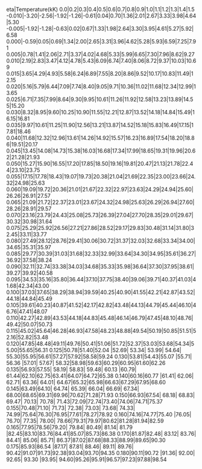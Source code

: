 eta|Temperature(kK)
0.0|0.2|0.3|0.4|0.5|0.6|0.7|0.8|0.9|1.0|1.1|1.2|1.3|1.4|1.5
-0.010|-3.20|-2.56|-1.92|-1.26|-0.61|0.04|0.70|1.36|2.01|2.67|3.33|3.98|4.64|5.30
-0.005|-1.92|-1.28|-0.63|0.02|0.67|1.33|1.98|2.64|3.30|3.95|4.61|5.27|5.92|6.58
0.000|-0.59|0.05|0.69|1.34|2.00|2.65|3.31|3.96|4.62|5.28|5.93|6.59|7.25|7.91
0.005|0.78|1.41|2.06|2.71|3.37|4.02|4.68|5.33|5.99|6.65|7.30|7.96|8.62|9.27
0.010|2.19|2.83|3.47|4.12|4.78|5.43|6.09|6.74|7.40|8.06|8.72|9.37|10.03|10.69
0.015|3.65|4.29|4.93|5.58|6.24|6.89|7.55|8.20|8.86|9.52|10.17|10.83|11.49|12.15
0.020|5.16|5.79|6.44|7.09|7.74|8.40|9.05|9.71|10.36|11.02|11.68|12.34|12.99|13.65
0.025|6.71|7.35|7.99|8.64|9.30|9.95|10.61|11.26|11.92|12.58|13.23|13.89|14.55|15.20
0.030|8.32|8.95|9.60|10.25|10.90|11.55|12.21|12.87|13.52|14.18|14.84|15.49|16.15|16.81
0.035|9.97|10.61|11.25|11.90|12.56|13.21|13.87|14.52|15.18|15.83|16.49|17.15|17.81|18.46
0.040|11.68|12.32|12.96|13.61|14.26|14.92|15.57|16.23|16.89|17.54|18.20|18.86|19.51|20.17
0.045|13.45|14.08|14.73|15.38|16.03|16.68|17.34|17.99|18.65|19.31|19.96|20.62|21.28|21.93
0.050|15.27|15.90|16.55|17.20|17.85|18.50|19.16|19.81|20.47|21.13|21.78|22.44|23.10|23.75
0.055|17.15|17.78|18.43|19.07|19.73|20.38|21.04|21.69|22.35|23.00|23.66|24.32|24.98|25.63
0.060|19.09|19.72|20.36|21.01|21.67|22.32|22.97|23.63|24.29|24.94|25.60|26.26|26.91|27.57
0.065|21.09|21.72|22.37|23.01|23.67|24.32|24.98|25.63|26.29|26.94|27.60|28.26|28.91|29.57
0.070|23.16|23.79|24.43|25.08|25.73|26.39|27.04|27.70|28.35|29.01|29.67|30.32|30.98|31.64
0.075|25.29|25.92|26.56|27.21|27.86|28.52|29.17|29.83|30.48|31.14|31.80|32.45|33.11|33.77
0.080|27.49|28.12|28.76|29.41|30.06|30.72|31.37|32.03|32.68|33.34|34.00|34.65|35.31|35.97
0.085|29.77|30.39|31.03|31.68|32.33|32.99|33.64|34.30|34.95|35.61|36.27|36.92|37.58|38.24
0.090|32.11|32.74|33.38|34.03|34.68|35.33|35.98|36.64|37.30|37.95|38.61|39.27|39.92|40.58
0.095|34.53|35.16|35.80|36.44|37.10|37.75|38.40|39.06|39.71|40.37|41.03|41.68|42.34|43.00
0.100|37.03|37.65|38.29|38.94|39.59|40.25|40.90|41.55|42.21|42.87|43.52|44.18|44.84|45.49
0.105|39.61|40.23|40.87|41.52|42.17|42.82|43.48|44.13|44.79|45.44|46.10|46.76|47.41|48.07
0.110|42.27|42.89|43.53|44.18|44.83|45.48|46.14|46.79|47.45|48.10|48.76|49.42|50.07|50.73
0.115|45.02|45.64|46.28|46.93|47.58|48.23|48.88|49.54|50.19|50.85|51.51|52.16|52.82|53.48
0.120|47.85|48.48|49.11|49.76|50.41|51.06|51.72|52.37|53.03|53.68|54.34|55.00|55.65|56.31
0.125|50.78|51.40|52.04 |52.69| 53.34| 53.99| 54.64| 55.30|55.95|56.61|57.27|57.92|58.58|59.24
0.130|53.81|54.43|55.07 |55.71| 56.36 |57.01| 57.67| 58.32|58.98|59.63|60.29|60.95|61.60|62.26
0.135|56.93|57.55| 58.19| 58.83| 59.48| 60.13 |60.79| 61.44|62.10|62.75|63.41|64.07|64.72|65.38
0.140|60.16|60.77 |61.41| 62.06| 62.71| 63.36| 64.01| 64.67|65.32|65.98|66.63|67.29|67.95|68.60
0.145|63.49|64.10| 64.74| 65.39| 66.04| 66.69| 67.34| 68.00|68.65|69.31|69.96|70.62|71.28|71.93
0.150|66.93|67.54| 68.18| 68.83| 69.47| 70.13| 70.78| 71.43|72.09|72.74|73.40|74.06|74.71|75.37
0.155|70.48|71.10| 71.73| 72.38| 73.03| 73.68| 74.33| 74.99|75.64|76.30|76.95|77.61|78.27|78.92
0.160|74.16|74.77|75.40 |76.05| 76.70| 77.35| 78.00| 78.66|79.31|79.97|80.62|81.28|81.94|82.59
0.165|77.95|78.56|79.20| 79.84| 80.49| 81.14| 81.79 |82.45|83.10|83.76|84.41|85.07|85.73|86.38
0.170|81.87|82.48| 83.12| 83.76| 84.41| 85.06| 85.71| 86.37|87.02|87.68|88.33|88.99|89.65|90.30
0.175|85.93|86.54 |87.17| 87.81| 88.46| 89.11| 89.76| 90.42|91.07|91.73|92.38|93.04|93.70|94.35
0.180|90.11|90.72 |91.36| 92.00| 92.65| 93.30 |93.95| 94.60|95.26|95.91|96.57|97.23|97.88|98.54